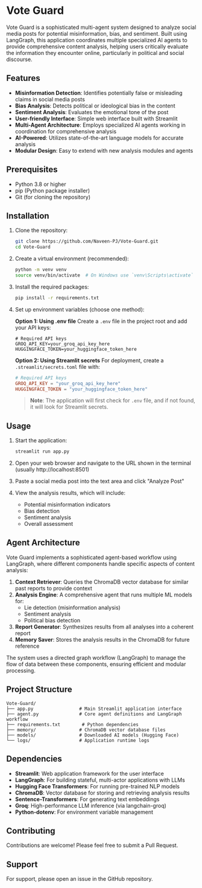 # Vote Guard

Vote Guard is a sophisticated multi-agent system designed to analyze social media posts for potential misinformation, bias, and sentiment. Built using LangGraph, this application coordinates multiple specialized AI agents to provide comprehensive content analysis, helping users critically evaluate the information they encounter online, particularly in political and social discourse.

## Features

- **Misinformation Detection**: Identifies potentially false or misleading claims in social media posts
- **Bias Analysis**: Detects political or ideological bias in the content
- **Sentiment Analysis**: Evaluates the emotional tone of the post
- **User-friendly Interface**: Simple web interface built with Streamlit
- **Multi-Agent Architecture**: Employs specialized AI agents working in coordination for comprehensive analysis
- **AI-Powered**: Utilizes state-of-the-art language models for accurate analysis
- **Modular Design**: Easy to extend with new analysis modules and agents

## Prerequisites

- Python 3.8 or higher
- pip (Python package installer)
- Git (for cloning the repository)

## Installation

1. Clone the repository:
   ```bash
   git clone https://github.com/Naveen-PJ/Vote-Guard.git
   cd Vote-Guard
   ```

2. Create a virtual environment (recommended):
   ```bash
   python -m venv venv
   source venv/bin/activate  # On Windows use `venv\Scripts\activate`
   ```

3. Install the required packages:
   ```bash
   pip install -r requirements.txt
   ```

4. Set up environment variables (choose one method):

   **Option 1: Using .env file**
   Create a `.env` file in the project root and add your API keys:
   ```
   # Required API keys
   GROQ_API_KEY=your_groq_api_key_here
   HUGGINGFACE_TOKEN=your_huggingface_token_here
   ```

   **Option 2: Using Streamlit secrets**
   For deployment, create a `.streamlit/secrets.toml` file with:
   ```toml
   # Required API keys
   GROQ_API_KEY = "your_groq_api_key_here"
   HUGGINGFACE_TOKEN = "your_huggingface_token_here"
   ```
   
   > **Note**: The application will first check for `.env` file, and if not found, it will look for Streamlit secrets.

## Usage

1. Start the application:
   ```bash
   streamlit run app.py
   ```

2. Open your web browser and navigate to the URL shown in the terminal (usually http://localhost:8501)

3. Paste a social media post into the text area and click "Analyze Post"

4. View the analysis results, which will include:
   - Potential misinformation indicators
   - Bias detection
   - Sentiment analysis
   - Overall assessment

## Agent Architecture

Vote Guard implements a sophisticated agent-based workflow using LangGraph, where different components handle specific aspects of content analysis:

1. **Context Retriever**: Queries the ChromaDB vector database for similar past reports to provide context
2. **Analysis Engine**: A comprehensive agent that runs multiple ML models for:
   - Lie detection (misinformation analysis)
   - Sentiment analysis
   - Political bias detection
3. **Report Generator**: Synthesizes results from all analyses into a coherent report
4. **Memory Saver**: Stores the analysis results in the ChromaDB for future reference

The system uses a directed graph workflow (LangGraph) to manage the flow of data between these components, ensuring efficient and modular processing.

## Project Structure

```
Vote-Guard/
├── app.py                 # Main Streamlit application interface
├── agent.py               # Core agent definitions and LangGraph workflow
├── requirements.txt        # Python dependencies
├── memory/                # ChromaDB vector database files
├── models/                # Downloaded AI models (Hugging Face)
└── logs/                  # Application runtime logs
```

## Dependencies

- **Streamlit**: Web application framework for the user interface
- **LangGraph**: For building stateful, multi-actor applications with LLMs
- **Hugging Face Transformers**: For running pre-trained NLP models
- **ChromaDB**: Vector database for storing and retrieving analysis results
- **Sentence-Transformers**: For generating text embeddings
- **Groq**: High-performance LLM inference (via langchain-groq)
- **Python-dotenv**: For environment variable management

## Contributing

Contributions are welcome! Please feel free to submit a Pull Request.

## Support

For support, please open an issue in the GitHub repository.